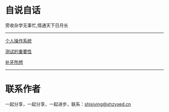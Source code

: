 # 自说自话

旁收杂学无事忙,情通天下日月长

---



[个人操作系统](个人操作系统.md)

[测试的重要性](测试的重要性.md)

[补牙所想](补牙所想.md)

---

# 联系作者

一起分享，一起分享，一起进步，联系：[shisiying@xhzyxed.cn]()